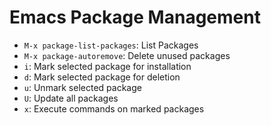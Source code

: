 # Emacs Package Management

- `M-x package-list-packages`: List Packages
- `M-x package-autoremove`: Delete unused packages
- `i`: Mark selected package for installation
- `d`: Mark selected package for deletion
- `u`: Unmark selected package
- `U`: Update all packages
- `x`: Execute commands on marked packages